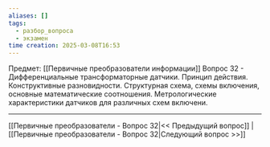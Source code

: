 ```yaml
---
aliases: []
tags:
  - разбор_вопроса
  - экзамен
time creation: 2025-03-08T16:53
---
```

Предмет: [[Первичные преобразователи информации]]
Вопрос 32 - Дифференциальные трансформаторные датчики. Принцип действия. Конструктивные разновидности. Структурная схема, схемы включения, основные математические соотношения. Метрологические характеристики датчиков для различных схем включени.



---
[[Первичные преобразователи - Вопрос 32|<< Предыдущий вопрос]] | [[Первичные преобразователи - Вопрос 32|Следующий вопрос >>]]
